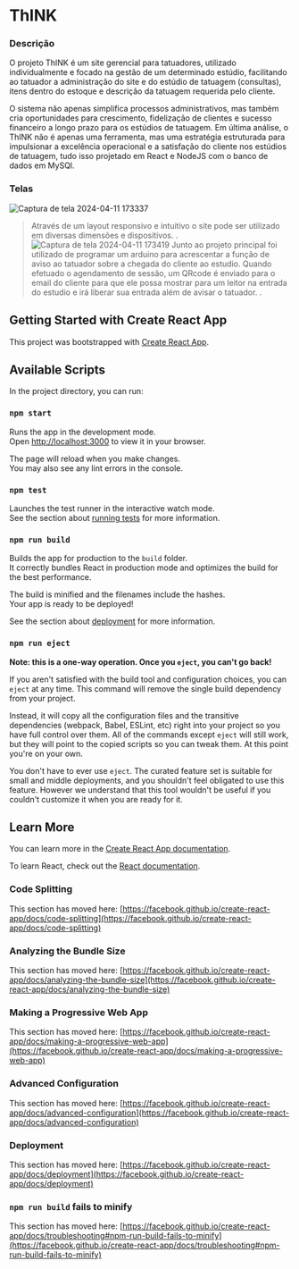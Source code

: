 # ThINK

### Descrição
O projeto ThINK é um site gerencial para tatuadores, utilizado individualmente e focado na gestão de um determinado estúdio, facilitando ao tatuador a administração do site e do estúdio de tatuagem (consultas), itens dentro do estoque e descrição da tatuagem requerida pelo cliente.

O sistema não apenas simplifica processos administrativos, mas também cria oportunidades para crescimento, fidelização de clientes e sucesso financeiro a longo prazo para os estúdios de tatuagem. Em última análise, o ThINK não é apenas uma ferramenta, mas uma estratégia estruturada para impulsionar a excelência operacional e a satisfação do cliente nos estúdios de tatuagem, tudo isso projetado em React e NodeJS com o banco de dados em MySQl.

### Telas
![Captura de tela 2024-04-11 173337](https://github.com/Beatriz-Chagas/Think/assets/99518259/eb37b4b2-8e26-496c-8776-21093ee91f06)
> Através de um layout responsivo e intuitivo o site pode ser utilizado em diversas dimensões e dispositivos.
.
![Captura de tela 2024-04-11 173419](https://github.com/Beatriz-Chagas/Think/assets/99518259/5f9b915f-ce12-426d-a732-85e30fa0c103)
> Junto ao projeto principal foi utilizado de programar um arduino para acrescentar a função de aviso ao tatuador sobre a chegada do cliente ao estudio. Quando efetuado o agendamento de sessão, um QRcode é enviado para o email do cliente para que ele possa mostrar para um leitor na entrada do estudio e irá liberar sua entrada além de avisar o tatuador.
.
## Getting Started with Create React App

This project was bootstrapped with [Create React App](https://github.com/facebook/create-react-app).

## Available Scripts

In the project directory, you can run:

### `npm start`

Runs the app in the development mode.\
Open [http://localhost:3000](http://localhost:3000) to view it in your browser.

The page will reload when you make changes.\
You may also see any lint errors in the console.

### `npm test`

Launches the test runner in the interactive watch mode.\
See the section about [running tests](https://facebook.github.io/create-react-app/docs/running-tests) for more information.

### `npm run build`

Builds the app for production to the `build` folder.\
It correctly bundles React in production mode and optimizes the build for the best performance.

The build is minified and the filenames include the hashes.\
Your app is ready to be deployed!

See the section about [deployment](https://facebook.github.io/create-react-app/docs/deployment) for more information.

### `npm run eject`

**Note: this is a one-way operation. Once you `eject`, you can't go back!**

If you aren't satisfied with the build tool and configuration choices, you can `eject` at any time. This command will remove the single build dependency from your project.

Instead, it will copy all the configuration files and the transitive dependencies (webpack, Babel, ESLint, etc) right into your project so you have full control over them. All of the commands except `eject` will still work, but they will point to the copied scripts so you can tweak them. At this point you're on your own.

You don't have to ever use `eject`. The curated feature set is suitable for small and middle deployments, and you shouldn't feel obligated to use this feature. However we understand that this tool wouldn't be useful if you couldn't customize it when you are ready for it.

## Learn More

You can learn more in the [Create React App documentation](https://facebook.github.io/create-react-app/docs/getting-started).

To learn React, check out the [React documentation](https://reactjs.org/).

### Code Splitting

This section has moved here: [https://facebook.github.io/create-react-app/docs/code-splitting](https://facebook.github.io/create-react-app/docs/code-splitting)

### Analyzing the Bundle Size

This section has moved here: [https://facebook.github.io/create-react-app/docs/analyzing-the-bundle-size](https://facebook.github.io/create-react-app/docs/analyzing-the-bundle-size)

### Making a Progressive Web App

This section has moved here: [https://facebook.github.io/create-react-app/docs/making-a-progressive-web-app](https://facebook.github.io/create-react-app/docs/making-a-progressive-web-app)

### Advanced Configuration

This section has moved here: [https://facebook.github.io/create-react-app/docs/advanced-configuration](https://facebook.github.io/create-react-app/docs/advanced-configuration)

### Deployment

This section has moved here: [https://facebook.github.io/create-react-app/docs/deployment](https://facebook.github.io/create-react-app/docs/deployment)

### `npm run build` fails to minify

This section has moved here: [https://facebook.github.io/create-react-app/docs/troubleshooting#npm-run-build-fails-to-minify](https://facebook.github.io/create-react-app/docs/troubleshooting#npm-run-build-fails-to-minify)

